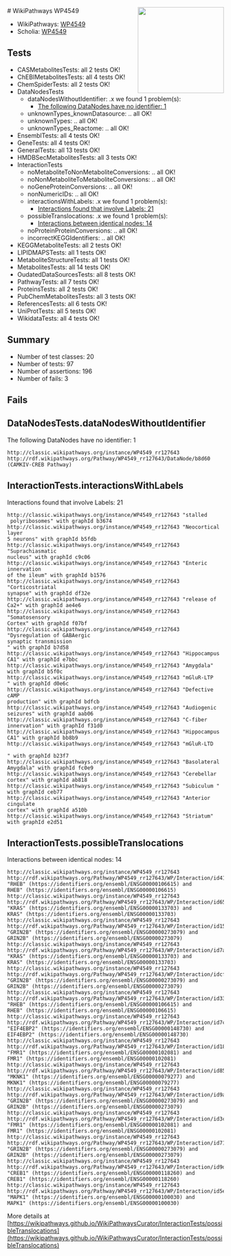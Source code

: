 <img style="float: right; width: 200px" src="https://upload.wikimedia.org/wikipedia/commons/thumb/8/83/Wplogo_with_text_500.png/640px-Wplogo_with_text_500.png" />
# WikiPathways WP4549

* WikiPathways: [WP4549](https://wikipathways.org/pathways/WP4549)
* Scholia: [WP4549](https://scholia.toolforge.org/wikipathways/WP4549)
## Tests
* CASMetabolitesTests: all 2 tests OK!
* ChEBIMetabolitesTests: all 4 tests OK!
* ChemSpiderTests: all 2 tests OK!
* DataNodesTests
    * dataNodesWithoutIdentifier: .x we found 1 problem(s):
        * [The following DataNodes have no identifier: 1](#d2d32fa0)
    * unknownTypes_knownDatasource: .. all OK!
    * unknownTypes: .. all OK!
    * unknownTypes_Reactome: .. all OK!
* EnsemblTests: all 4 tests OK!
* GeneTests: all 4 tests OK!
* GeneralTests: all 13 tests OK!
* HMDBSecMetabolitesTests: all 3 tests OK!
* InteractionTests
    * noMetaboliteToNonMetaboliteConversions: .. all OK!
    * noNonMetaboliteToMetaboliteConversions: .. all OK!
    * noGeneProteinConversions: .. all OK!
    * nonNumericIDs: .. all OK!
    * interactionsWithLabels: .x we found 1 problem(s):
        * [Interactions found that involve Labels: 21](#fe97a8d8)
    * possibleTranslocations: .x we found 1 problem(s):
        * [Interactions between identical nodes: 14](#661ebeee)
    * noProteinProteinConversions: .. all OK!
    * incorrectKEGGIdentifiers: .. all OK!
* KEGGMetaboliteTests: all 2 tests OK!
* LIPIDMAPSTests: all 1 tests OK!
* MetaboliteStructureTests: all 1 tests OK!
* MetabolitesTests: all 14 tests OK!
* OudatedDataSourcesTests: all 8 tests OK!
* PathwayTests: all 7 tests OK!
* ProteinsTests: all 2 tests OK!
* PubChemMetabolitesTests: all 3 tests OK!
* ReferencesTests: all 6 tests OK!
* UniProtTests: all 5 tests OK!
* WikidataTests: all 4 tests OK!


## Summary

* Number of test classes: 20
* Number of tests: 97
* Number of assertions: 196
* Number of fails: 3

## Fails

<a name="d2d32fa0" />

## DataNodesTests.dataNodesWithoutIdentifier

The following DataNodes have no identifier: 1
```
http://classic.wikipathways.org/instance/WP4549_rr127643 http://rdf.wikipathways.org/Pathway/WP4549_rr127643/DataNode/b8d60 (CAMKIV-CREB Pathway)
```

<a name="fe97a8d8" />

## InteractionTests.interactionsWithLabels

Interactions found that involve Labels: 21
```
http://classic.wikipathways.org/instance/WP4549_rr127643 "stalled
 polyribosomes" with graphId b3674
http://classic.wikipathways.org/instance/WP4549_rr127643 "Neocortical layer
5 neurons" with graphId b5fdb
http://classic.wikipathways.org/instance/WP4549_rr127643 "Suprachiasmatic 
nucleus" with graphId c9c06
http://classic.wikipathways.org/instance/WP4549_rr127643 "Enteric innervation 
of the ileum" with graphId b1576
http://classic.wikipathways.org/instance/WP4549_rr127643 "Corticostriatal 
synapse" with graphId df32e
http://classic.wikipathways.org/instance/WP4549_rr127643 "release of Ca2+" with graphId ae4e6
http://classic.wikipathways.org/instance/WP4549_rr127643 "Somatosensory
Cortex" with graphId f07bf
http://classic.wikipathways.org/instance/WP4549_rr127643 "Dysregulation of GABAergic 
synaptic transmission
" with graphId b7d58
http://classic.wikipathways.org/instance/WP4549_rr127643 "Hippocampus 
CA1" with graphId e7bbc
http://classic.wikipathways.org/instance/WP4549_rr127643 "Amygdala" with graphId b5f0c
http://classic.wikipathways.org/instance/WP4549_rr127643 "mGluR-LTP
" with graphId d0e6c
http://classic.wikipathways.org/instance/WP4549_rr127643 "Defective 
cAMP 
production" with graphId bdfcb
http://classic.wikipathways.org/instance/WP4549_rr127643 "Audiogenic seizures" with graphId aab06
http://classic.wikipathways.org/instance/WP4549_rr127643 "C-fiber innervation" with graphId f31d0
http://classic.wikipathways.org/instance/WP4549_rr127643 "Hippocampus CA1" with graphId bb8b9
http://classic.wikipathways.org/instance/WP4549_rr127643 "mGluR-LTD

" with graphId b23f7
http://classic.wikipathways.org/instance/WP4549_rr127643 "Basolateral 
Amygdala" with graphId fc0e9
http://classic.wikipathways.org/instance/WP4549_rr127643 "Cerebellar cortex" with graphId ab818
http://classic.wikipathways.org/instance/WP4549_rr127643 "Subiculum " with graphId ceb77
http://classic.wikipathways.org/instance/WP4549_rr127643 "Anterior cingulate 
cortex" with graphId a510b
http://classic.wikipathways.org/instance/WP4549_rr127643 "Striatum" with graphId e2d51
```

<a name="661ebeee" />

## InteractionTests.possibleTranslocations

Interactions between identical nodes: 14
```
http://classic.wikipathways.org/instance/WP4549_rr127643 http://rdf.wikipathways.org/Pathway/WP4549_rr127643/WP/Interaction/id41bbefae "RHEB" (https://identifiers.org/ensembl/ENSG00000106615) and 
RHEB" (https://identifiers.org/ensembl/ENSG00000106615)
http://classic.wikipathways.org/instance/WP4549_rr127643 http://rdf.wikipathways.org/Pathway/WP4549_rr127643/WP/Interaction/id65826470 "KRAS" (https://identifiers.org/ensembl/ENSG00000133703) and 
KRAS" (https://identifiers.org/ensembl/ENSG00000133703)
http://classic.wikipathways.org/instance/WP4549_rr127643 http://rdf.wikipathways.org/Pathway/WP4549_rr127643/WP/Interaction/id1531d62a "GRIN2B" (https://identifiers.org/ensembl/ENSG00000273079) and 
GRIN2B" (https://identifiers.org/ensembl/ENSG00000273079)
http://classic.wikipathways.org/instance/WP4549_rr127643 http://rdf.wikipathways.org/Pathway/WP4549_rr127643/WP/Interaction/id7a1b768e "KRAS" (https://identifiers.org/ensembl/ENSG00000133703) and 
KRAS" (https://identifiers.org/ensembl/ENSG00000133703)
http://classic.wikipathways.org/instance/WP4549_rr127643 http://rdf.wikipathways.org/Pathway/WP4549_rr127643/WP/Interaction/idcfdaba90 "GRIN2B" (https://identifiers.org/ensembl/ENSG00000273079) and 
GRIN2B" (https://identifiers.org/ensembl/ENSG00000273079)
http://classic.wikipathways.org/instance/WP4549_rr127643 http://rdf.wikipathways.org/Pathway/WP4549_rr127643/WP/Interaction/id3315d84f "RHEB" (https://identifiers.org/ensembl/ENSG00000106615) and 
RHEB" (https://identifiers.org/ensembl/ENSG00000106615)
http://classic.wikipathways.org/instance/WP4549_rr127643 http://rdf.wikipathways.org/Pathway/WP4549_rr127643/WP/Interaction/id7ceedc8c "EIF4EBP2" (https://identifiers.org/ensembl/ENSG00000148730) and 
EIF4EBP2" (https://identifiers.org/ensembl/ENSG00000148730)
http://classic.wikipathways.org/instance/WP4549_rr127643 http://rdf.wikipathways.org/Pathway/WP4549_rr127643/WP/Interaction/id186dec8f "FMR1" (https://identifiers.org/ensembl/ENSG00000102081) and 
FMR1" (https://identifiers.org/ensembl/ENSG00000102081)
http://classic.wikipathways.org/instance/WP4549_rr127643 http://rdf.wikipathways.org/Pathway/WP4549_rr127643/WP/Interaction/id8522480f "MKNK1" (https://identifiers.org/ensembl/ENSG00000079277) and 
MKNK1" (https://identifiers.org/ensembl/ENSG00000079277)
http://classic.wikipathways.org/instance/WP4549_rr127643 http://rdf.wikipathways.org/Pathway/WP4549_rr127643/WP/Interaction/id9aa2e278 "GRIN2B" (https://identifiers.org/ensembl/ENSG00000273079) and 
GRIN2B" (https://identifiers.org/ensembl/ENSG00000273079)
http://classic.wikipathways.org/instance/WP4549_rr127643 http://rdf.wikipathways.org/Pathway/WP4549_rr127643/WP/Interaction/id3c0843cf "FMR1" (https://identifiers.org/ensembl/ENSG00000102081) and 
FMR1" (https://identifiers.org/ensembl/ENSG00000102081)
http://classic.wikipathways.org/instance/WP4549_rr127643 http://rdf.wikipathways.org/Pathway/WP4549_rr127643/WP/Interaction/id71a70594 "GRIN2B" (https://identifiers.org/ensembl/ENSG00000273079) and 
GRIN2B" (https://identifiers.org/ensembl/ENSG00000273079)
http://classic.wikipathways.org/instance/WP4549_rr127643 http://rdf.wikipathways.org/Pathway/WP4549_rr127643/WP/Interaction/id9daeda7b "CREB1" (https://identifiers.org/ensembl/ENSG00000118260) and 
CREB1" (https://identifiers.org/ensembl/ENSG00000118260)
http://classic.wikipathways.org/instance/WP4549_rr127643 http://rdf.wikipathways.org/Pathway/WP4549_rr127643/WP/Interaction/id5e4da64f "MAPK1" (https://identifiers.org/ensembl/ENSG00000100030) and 
MAPK1" (https://identifiers.org/ensembl/ENSG00000100030)
```

More details at [https://wikipathways.github.io/WikiPathwaysCurator/InteractionTests/possibleTranslocations](https://wikipathways.github.io/WikiPathwaysCurator/InteractionTests/possibleTranslocations)

